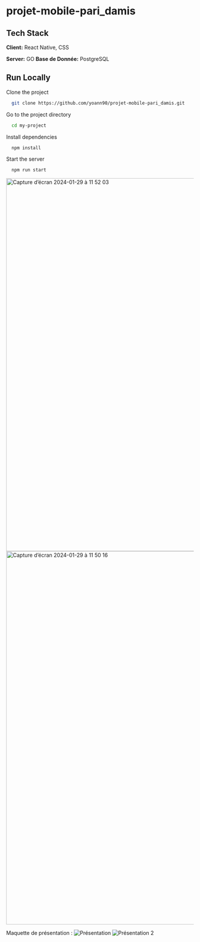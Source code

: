 # projet-mobile-pari_damis

## Tech Stack

**Client:** React Native, CSS

**Server:** GO
**Base de Donnée:**  PostgreSQL


## Run Locally

Clone the project

```bash
  git clone https://github.com/yoann90/projet-mobile-pari_damis.git
```

Go to the project directory

```bash
  cd my-project
```

Install dependencies

```bash
  npm install
```

Start the server

```bash
  npm run start
```


<img width="999" alt="Capture d’écran 2024-01-29 à 11 52 03" src="https://github.com/yoann90/projet-mobile-pari_damis/assets/135041871/db204381-ec3c-4b7d-84e8-2f7f3007c9a5">


<img width="1000" alt="Capture d’écran 2024-01-29 à 11 50 16" src="https://github.com/yoann90/projet-mobile-pari_damis/assets/135041871/f9cb7e62-1d98-4c56-8a0e-d54197f6eed8">

Maquette de présentation :
![Présentation](https://github.com/yoann90/projet-mobile-pari_damis/assets/135041871/773bdd8d-d07c-45b2-bafb-287010eac0ca)
![Présentation 2](https://github.com/yoann90/projet-mobile-pari_damis/assets/135041871/d83959b4-da90-47e8-a294-3067ce54d911)

